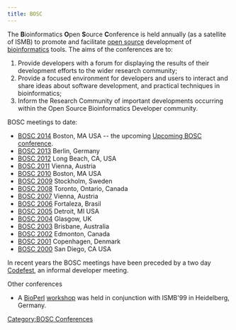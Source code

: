 ```yaml
---
title: BOSC
---
```


The **B**ioinformatics **O**pen **S**ource **C**onference is held
annually (as a satellite of ISMB) to promote and facilitate [open
source](wp:open_source "wikilink") development of
[bioinformatics](wp:bioinformatics "wikilink") tools. The aims of the
conferences are to:

1.  Provide developers with a forum for displaying the results of their
    development efforts to the wider research community;
2.  Provide a focused environment for developers and users to interact
    and share ideas about software development, and practical techniques
    in bioinformatics;
3.  Inform the Research Community of important developments occurring
    within the Open Source Bioinformatics Developer community.

BOSC meetings to date:

-   [BOSC 2014](BOSC_2014 "wikilink") Boston, MA USA -- the upcoming
    [Upcoming BOSC conference](Upcoming_BOSC_conference "wikilink").
-   [BOSC 2013](BOSC_2013 "wikilink") Berlin, Germany
-   [BOSC 2012](BOSC_2012 "wikilink") Long Beach, CA, USA
-   [BOSC 2011](BOSC_2011 "wikilink") Vienna, Austria
-   [BOSC 2010](BOSC_2010 "wikilink") Boston, MA USA
-   [BOSC 2009](BOSC_2009 "wikilink") Stockholm, Sweden
-   [BOSC 2008](BOSC_2008 "wikilink") Toronto, Ontario, Canada
-   [BOSC 2007](BOSC_2007 "wikilink") Vienna, Austria
-   [BOSC 2006](BOSC_2006 "wikilink") Fortaleza, Brasil
-   [BOSC 2005](BOSC_2005 "wikilink") Detroit, MI USA
-   [BOSC 2004](BOSC_2004 "wikilink") Glasgow, UK
-   [BOSC 2003](BOSC_2003 "wikilink") Brisbane, Australia
-   [BOSC 2002](BOSC_2002 "wikilink") Edmonton, Canada
-   [BOSC 2001](BOSC_2001 "wikilink") Copenhagen, Denmark
-   [BOSC 2000](BOSC_2000 "wikilink") San Diego, CA USA

In recent years the BOSC meetings have been preceded by a two day
[Codefest](Codefest "wikilink"), an informal developer meeting.

Other conferences

-   A [BioPerl](bp:BioPerl "wikilink")
    [workshop](BioPerl_Heidelberg_1999 "wikilink") was held in
    conjunction with ISMB'99 in Heidelberg, Germany.

[Category:BOSC Conferences](Category:BOSC_Conferences "wikilink")
